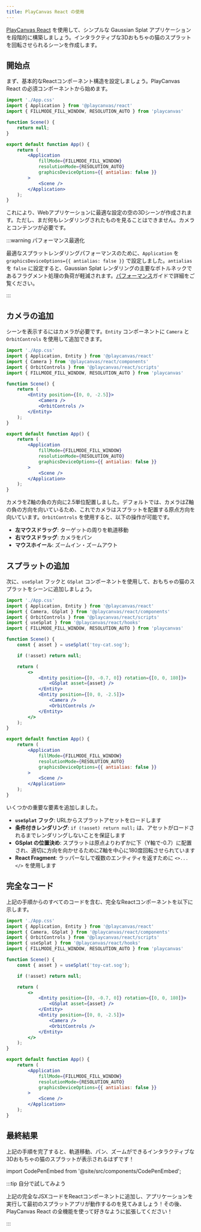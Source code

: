 ```yaml
---
title: PlayCanvas React の使用
---
```


[PlayCanvas React](/user-manual/playcanvas-react) を使用して、シンプルな Gaussian Splat アプリケーションを段階的に構築しましょう。インタラクティブな3Dおもちゃの猫のスプラットを回転させられるシーンを作成します。

## 開始点

まず、基本的なReactコンポーネント構造を設定しましょう。PlayCanvas React の必須コンポーネントから始めます。

```jsx
import './App.css'
import { Application } from '@playcanvas/react'
import { FILLMODE_FILL_WINDOW, RESOLUTION_AUTO } from 'playcanvas'

function Scene() {
    return null;
}

export default function App() {
    return (
        <Application
            fillMode={FILLMODE_FILL_WINDOW}
            resolutionMode={RESOLUTION_AUTO}
            graphicsDeviceOptions={{ antialias: false }}
        >
            <Scene />
        </Application>
    );
}
```

これにより、Webアプリケーションに最適な設定の空の3Dシーンが作成されます。ただし、まだ何もレンダリングされたものを見ることはできません。カメラとコンテンツが必要です。

:::warning パフォーマンス最適化

最適なスプラットレンダリングパフォーマンスのために、`Application` を `graphicsDeviceOptions={{ antialias: false }}` で設定しました。`antialias` を `false` に設定すると、Gaussian Splat レンダリングの主要なボトルネックであるフラグメント処理の負荷が軽減されます。[パフォーマンス](../engine-features/performance.md)ガイドで詳細をご覧ください。

:::

## カメラの追加

シーンを表示するにはカメラが必要です。`Entity` コンポーネントに `Camera` と `OrbitControls` を使用して追加できます。

```jsx {3-4,8-13}
import './App.css'
import { Application, Entity } from '@playcanvas/react'
import { Camera } from '@playcanvas/react/components'
import { OrbitControls } from '@playcanvas/react/scripts'
import { FILLMODE_FILL_WINDOW, RESOLUTION_AUTO } from 'playcanvas'

function Scene() {
    return (
        <Entity position={[0, 0, -2.5]}>
            <Camera />
            <OrbitControls />
        </Entity>
    );
}

export default function App() {
    return (
        <Application
            fillMode={FILLMODE_FILL_WINDOW}
            resolutionMode={RESOLUTION_AUTO}
            graphicsDeviceOptions={{ antialias: false }}
        >
            <Scene />
        </Application>
    );
}
```

カメラをZ軸の負の方向に2.5単位配置しました。デフォルトでは、カメラはZ軸の負の方向を向いているため、これでカメラはスプラットを配置する原点方向を向いています。`OrbitControls` を使用すると、以下の操作が可能です。

- **左マウスドラッグ**: ターゲットの周りを軌道移動
- **右マウスドラッグ**: カメラをパン
- **マウスホイール**: ズームイン・ズームアウト

## スプラットの追加

次に、`useSplat` フックと `GSplat` コンポーネントを使用して、おもちゃの猫のスプラットをシーンに追加しましょう。

```jsx {3,5,9-11,15-17}
import './App.css'
import { Application, Entity } from '@playcanvas/react'
import { Camera, GSplat } from '@playcanvas/react/components'
import { OrbitControls } from '@playcanvas/react/scripts'
import { useSplat } from '@playcanvas/react/hooks'
import { FILLMODE_FILL_WINDOW, RESOLUTION_AUTO } from 'playcanvas'

function Scene() {
    const { asset } = useSplat('toy-cat.sog');

    if (!asset) return null;

    return (
        <>
            <Entity position={[0, -0.7, 0]} rotation={[0, 0, 180]}>
                <GSplat asset={asset} />
            </Entity>
            <Entity position={[0, 0, -2.5]}>
                <Camera />
                <OrbitControls />
            </Entity>
        </>
    );
}

export default function App() {
    return (
        <Application
            fillMode={FILLMODE_FILL_WINDOW}
            resolutionMode={RESOLUTION_AUTO}
            graphicsDeviceOptions={{ antialias: false }}
        >
            <Scene />
        </Application>
    );
}
```

いくつかの重要な要素を追加しました。

- **`useSplat` フック**: URLからスプラットアセットをロードします
- **条件付きレンダリング**: `if (!asset) return null;` は、アセットがロードされるまでレンダリングしないことを保証します
- **GSplat の位置決め**: スプラットは原点よりわずかに下（Y軸で-0.7）に配置され、適切に方向を向かせるためにZ軸を中心に180度回転させられています
- **React Fragment**: ラッパーなしで複数のエンティティを返すために `<>...</>` を使用します

## 完全なコード

上記の手順からのすべてのコードを含む、完全なReactコンポーネントを以下に示します。

```jsx
import './App.css'
import { Application, Entity } from '@playcanvas/react'
import { Camera, GSplat } from '@playcanvas/react/components'
import { OrbitControls } from '@playcanvas/react/scripts'
import { useSplat } from '@playcanvas/react/hooks'
import { FILLMODE_FILL_WINDOW, RESOLUTION_AUTO } from 'playcanvas'

function Scene() {
    const { asset } = useSplat('toy-cat.sog');

    if (!asset) return null;

    return (
        <>
            <Entity position={[0, -0.7, 0]} rotation={[0, 0, 180]}>
                <GSplat asset={asset} />
            </Entity>
            <Entity position={[0, 0, -2.5]}>
                <Camera />
                <OrbitControls />
            </Entity>
        </>
    );
}

export default function App() {
    return (
        <Application
            fillMode={FILLMODE_FILL_WINDOW}
            resolutionMode={RESOLUTION_AUTO}
            graphicsDeviceOptions={{ antialias: false }}
        >
            <Scene />
        </Application>
    );
}
```

## 最終結果

上記の手順を完了すると、軌道移動、パン、ズームができるインタラクティブな3Dおもちゃの猫のスプラットが表示されるはずです！

import CodePenEmbed from '@site/src/components/CodePenEmbed';

<CodePenEmbed id="MYgGZax" title="<pc-splat> example" />

:::tip 自分で試してみよう

上記の完全なJSXコードをReactコンポーネントに追加し、アプリケーションを実行して最初のスプラットアプリが動作するのを見てみましょう！その後、PlayCanvas React の全機能を使って好きなように拡張してください！

:::
